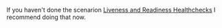 If you haven't done the scenarion [Liveness and Readiness Healthchecks](/courses/kubernetes/liveness-readiness-healthchecks) I recommend doing that now.

